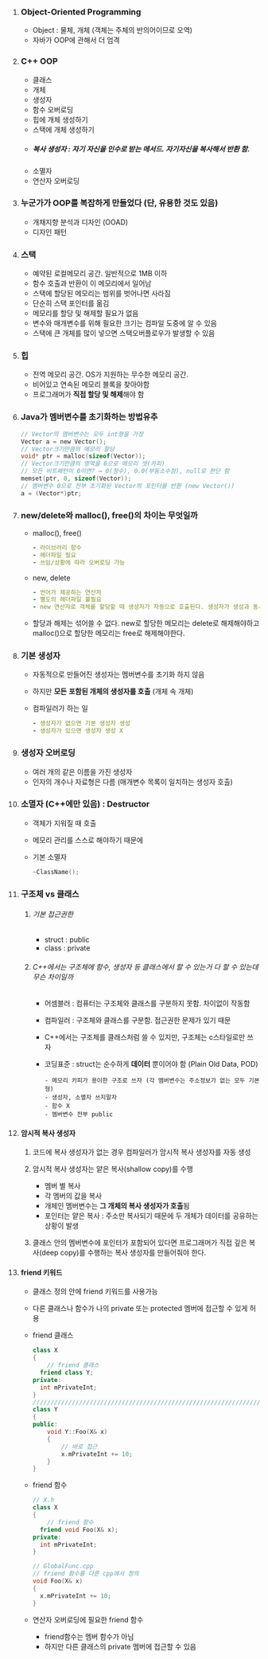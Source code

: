 1. ### Object-Oriented Programming
   
   - Object : 물체, 개체 (객체는 주체의 반의어이므로 오역)
   - 자바가 OOP에 관해서 더 엄격
   
2. ### C++ OOP
   
   - 클래스
   - 개체
   - 생성자
   - 함수 오버로딩
   - 힙에 개체 생성하기
   - 스택에 개체 생성하기
   - ##### 복사 생성자 : 자기 자신을 인수로 받는 메서드. 자기자신을 복사해서 반환 함.
   - 소멸자 
   - 연산자 오버로딩
   
3. ### 누군가가 OOP를 복잡하게 만들었다 (단, 유용한 것도 있음)
   
   - 개채지향 분석과 디자인 (OOAD)
   - 디자인 패턴
   
4. ### 스택
   
   - 예약된 로컬메모리 공간. 일반적으로 1MB 이하
   - 함수 호출과 반환이 이 메모리에서 일어남
   - 스택에 할당된 메모리는 범위를 벗어나면 사라짐
   - 단순히 스택 포인터를 옮김
   - 메모리를 할당 및 해제할 필요가 없음
   - 변수와 매개변수를 위해 필요한 크기는 컴파일 도중에 알 수 있음
   - 스택에 큰 개체를 많이 넣으면 스택오버플로우가 발생할 수 있음
   
5. ### 힙
   
   - 전역 메모리 공간. OS가 지원하는 무수한 메모리 공간.
   - 비어있고 연속된 메모리 블록을 찾아야함
   - 프로그래머가 **직접 할당 및 해제**해야 함
   
6. ### Java가 멤버변수를 초기화하는 방법유추

   ```c
   // Vector의 멤버변수는 모두 int형을 가정
   Vector a = new Vector();
   // Vector크기만큼의 메모리 할당
   void* ptr = malloc(sizeof(Vector));
   // Vector크기만큼의 영역을 0으로 메모리 셋(카피)
   // 모든 비트패턴이 0이면? → 0(정수), 0.0(부동소수점), null로 판단 함
   memset(ptr, 0, sizeof(Vector));
   // 멤버변수 0으로 전부 초기화된 Vector의 포인터를 반환 (new Vector())
   a = (Vector*)ptr;
   ```

7. ### new/delete와 malloc(), free()의 차이는 무엇일까

   - malloc(), free()

     ```yml
     - 라이브러리 함수
     - 헤더파일 필요
     - 쓰임/상황에 따라 오버로딩 가능
     ```

   - new, delete

     ```yml
     - 언어가 제공하는 연산자
     - 별도의 헤더파일 불필요
     - new 연산자로 객체를 할당할 때 생성자가 자동으로 호출된다. 생성자가 생성과 동시에 객체를 초기화 시키는 것으로, 반드시 초기화 되어야하는 기존 타입과 동등한 자격을 가질 수 있게된다.
     ```

   - 할당과 해제는 섞어쓸 수 없다. new로 할당한 메모리는 delete로 해제해야하고 malloc()으로 할당한 메모리는 free로 해제해야한다.

8. ### 기본 생성자

   - 자동적으로 만들어진 생성자는 멤버변수를 초기화 하지 않음

   - 하지만 **모든** **포함된 개체의 생성자를 호출** (개체 속 개체)

   - 컴파일러가 하는 일

     ```yml
     - 생성자가 없으면 기본 생성자 생성
     - 생성자가 있으면 생성자 생성 X
     ```

9. ### 생성자 오버로딩

   - 여러 개의 같은 이름을 가진 생성자
   - 인자의 개수나 자료형은 다름 (매개변수 목록이 일치하는 생성자 호출)

10. ### 소멸자 (C++에만 있음) : Destructor

    - 객체가 지워질 때 호출

    - 메모리 관리를 스스로 해야하기 때문에 

    - 기본 소멸자

      ```c++
      ~ClassName();
      ```

11. ### 구조체 vs 클래스

    1. ###### 기본 접근권한

       - struct : public
       - class : private

    2. ###### C++에서는 구조체에 함수, 생성자 등 클래스에서 할 수 있는거 다 할 수 있는데 무슨 차이일까

       - 어셈블러 : 컴퓨터는 구조체와 클래스를 구분하지 못함. 차이없이 작동함

       - 컴파일러 : 구조체와 클래스를 구분함. 접근권한 문제가 있기 때문

       - C++에서는 구조체를 클래스처럼 쓸 수 있지만, 구조체는 c스타일로만 쓰자

       - 코딩표준 : struct는 순수하게 **데이터** 뿐이어야 함 (Plain Old Data, POD)

         ```
         - 메모리 카피가 용이한 구조로 쓰자 (각 멤버변수는 주소정보가 없는 모두 기본형)
         - 생성자, 소멸자 쓰지말자
         - 함수 X
         - 멤버변수 전부 public
         ```

12. #### 암시적 복사 생성자

    1. 코드에 복사 생성자가 없는 경우 컴파일러가 암시적 복사 생성자를 자동 생성
    2. 암시적 복사 생성자는 얕은 복사(shallow copy)를 수행
       - 멤버 별 복사
       - 각 멤버의 값을 복사
       - 개체인 멤버변수는 **그 개체의 복사 생성자가 호출**됨
       - 포인터는 얕은 복사 : 주소만 복사되기 때문에 두 개체가 데이터를 공유하는 상황이 발생

    3. 클래스 안의 멤버변수에 포인터가 포함되어 있다면 프로그래머가 직접 깊은 복사(deep copy)를 수행하는 복사 생성자를 만들어줘야 한다.

13. #### friend 키워드

    - 클래스 정의 안에 friend 키워드를 사용가능

    - 다른 클래스나 함수가 나의 private 또는 protected 멤버에 접근할 수 있게 허용

    - friend 클래스

      ```c++
      class X
      {
          // friend 클래스
      	friend class Y;
      private:
      	int mPrivateInt;
      }
      /////////////////////////////////////////////////////////////////////////////////
      class Y
      {
      public:
          void Y::Foo(X& x)
          {
              // 바로 접근
              x.mPrivateInt += 10;
          }
      }
      ```

    - friend 함수

      ```c++
      // X.h
      class X
      {
          // friend 함수
      	friend void Foo(X& x);
      private:
      	int mPrivateInt;
      }
      
      // GlobalFunc.cpp
      // friend 함수를 다른 cpp에서 정의
      void Foo(X& x)
      {
      	x.mPrivateInt += 10;
      }
      ```

    - 연산자 오버로딩에 필요한 friend 함수

      - friend함수는 멤버 함수가 아님
      - 하지만 다른 클래스의 private 멤버에 접근할 수 있음

    

    

    
